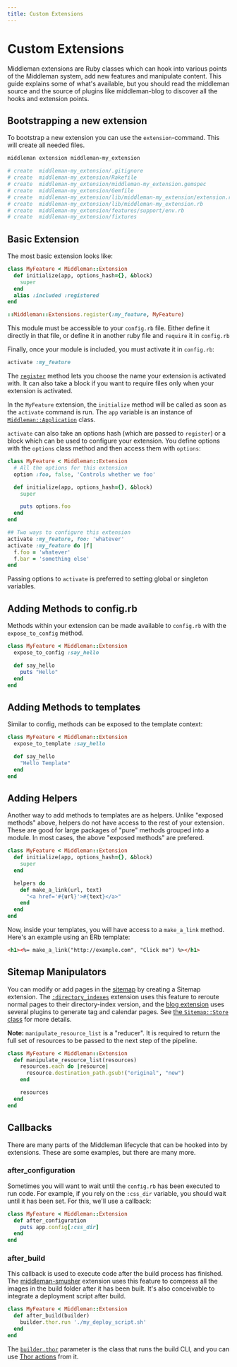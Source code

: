 ```yaml
---
title: Custom Extensions
---
```


# Custom Extensions

Middleman extensions are Ruby classes which can hook into various points of the Middleman system, add new features and manipulate content. This guide explains some of what's available, but you should read the middleman source and the source of plugins like middleman-blog to discover all the hooks and extension points.

## Bootstrapping a new extension

To bootstrap a new extension you can use the `extension`-command. This will create all needed files.

```ruby
middleman extension middleman-my_extension

# create  middleman-my_extension/.gitignore
# create  middleman-my_extension/Rakefile
# create  middleman-my_extension/middleman-my_extension.gemspec
# create  middleman-my_extension/Gemfile
# create  middleman-my_extension/lib/middleman-my_extension/extension.rb
# create  middleman-my_extension/lib/middleman-my_extension.rb
# create  middleman-my_extension/features/support/env.rb
# create  middleman-my_extension/fixtures
```

## Basic Extension

The most basic extension looks like:

``` ruby
class MyFeature < Middleman::Extension
  def initialize(app, options_hash={}, &block)
    super
  end
  alias :included :registered
end

::Middleman::Extensions.register(:my_feature, MyFeature)
```

This module must be accessible to your `config.rb` file. Either define it directly in that file, or define it in another ruby file and `require` it in `config.rb`

Finally, once your module is included, you must activate it in `config.rb`:

``` ruby
activate :my_feature
```

The [`register`](http://rubydoc.info/gems/middleman-core/Middleman/Extensions#register-class_method) method lets you choose the name your extension is activated with. It can also take a block if you want to require files only when your extension is activated.

In the `MyFeature` extension, the `initialize` method will be called as soon as the `activate` command is run. The `app` variable is an instance of 
[`Middleman::Application`](http://rubydoc.info/gems/middleman-core/Middleman/Application) class.

`activate` can also take an options hash (which are passed to `register`) or a block which can be used to configure your extension. You define options with the `options` class method and then access them with `options`:

``` ruby
class MyFeature < Middleman::Extension
  # All the options for this extension
  option :foo, false, 'Controls whether we foo'

  def initialize(app, options_hash={}, &block)
    super

    puts options.foo
  end
end

## Two ways to configure this extension
activate :my_feature, foo: 'whatever'
activate :my_feature do |f|
  f.foo = 'whatever'
  f.bar = 'something else'
end
```

Passing options to `activate` is preferred to setting global or singleton variables.

## Adding Methods to config.rb

Methods within your extension can be made available to `config.rb` with the `expose_to_config` method.

``` ruby
class MyFeature < Middleman::Extension
  expose_to_config :say_hello

  def say_hello
    puts "Hello"
  end
end
```

## Adding Methods to templates

Similar to config, methods can be exposed to the template context:

``` ruby
class MyFeature < Middleman::Extension
  expose_to_template :say_hello

  def say_hello
    "Hello Template"
  end
end
```

## Adding Helpers

Another way to add methods to templates are as helpers. Unlike "exposed methods" above, helpers do not have access to the rest of your extension. These are good for large packages of "pure" methods grouped into a module. In most cases, the above "exposed methods" are prefered.

``` ruby
class MyFeature < Middleman::Extension
  def initialize(app, options_hash={}, &block)
    super
  end

  helpers do
    def make_a_link(url, text)
      "<a href='#{url}'>#{text}</a>"
    end
  end
end
```

Now, inside your templates, you will have access to a `make_a_link` method. Here's an example using an ERb template:

``` html
<h1><%= make_a_link("http://example.com", "Click me") %></h1>
```

## Sitemap Manipulators

You can modify or add pages in the [sitemap](/advanced/sitemap/) by creating a Sitemap extension. The [`:directory_indexes`](/basics/pretty-urls/) extension uses this feature to reroute normal pages to their directory-index version, and the [blog extension](/basics/blogging/) uses several plugins to generate tag and calendar pages. See [the `Sitemap::Store` class](http://rubydoc.info/gems/middleman-core/Middleman/Sitemap/Store#register_resource_list_manipulator-instance_method) for more details.

**Note:** `manipulate_resource_list` is a "reducer". It is required to return the full set of resources to be passed to the next step of the pipeline.

``` ruby
class MyFeature < Middleman::Extension
  def manipulate_resource_list(resources)
    resources.each do |resource|
      resource.destination_path.gsub!("original", "new")
    end

    resources
  end
end
```

## Callbacks

There are many parts of the Middleman lifecycle that can be hooked into by extensions. These are some examples, but there are many more.

### after_configuration

Sometimes you will want to wait until the `config.rb` has been executed to run code. For example, if you rely on the `:css_dir` variable, you should wait until it has been set. For this, we'll use a callback:

``` ruby
class MyFeature < Middleman::Extension
  def after_configuration
    puts app.config[:css_dir]
  end
end
```

### after_build

This callback is used to execute code after the build process has finished. The [middleman-smusher](https://github.com/middleman/middleman-smusher) extension uses this feature to compress all the images in the build folder after it has been built. It's also conceivable to integrate a deployment script after build.

``` ruby
class MyFeature < Middleman::Extension
  def after_build(builder)
    builder.thor.run './my_deploy_script.sh'
  end
end
```

The [`builder.thor`](http://rubydoc.info/gems/middleman-core/Middleman/Cli/Build) parameter is the class that runs the build CLI, and you can use [Thor actions](http://rubydoc.info/github/wycats/thor/master/Thor/Actions) from it.

